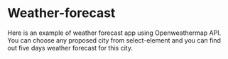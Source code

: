 # Weather-forecast

Here is an example of weather forecast app using Openweathermap API.
You can choose any proposed city from select-element and you can find out five days weather forecast for this city.
